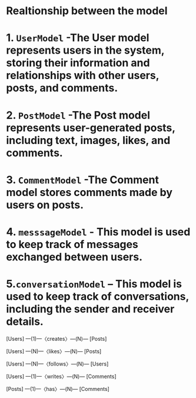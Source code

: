 # Realtionship between the model

# 1. `UserModel` -The User model represents users in the system, storing their information and relationships with other users, posts, and comments.

# 2. `PostModel` -The Post model represents user-generated posts, including text, images, likes, and comments.

# 3. `CommentModel` -The Comment model stores comments made by users on posts.

# 4. `messsageModel` - This model is used to keep track of messages exchanged between users.

# 5.`conversationModel` – This model is used to keep track of conversations, including the sender and receiver details.

[Users] —(1)—〈creates〉—(N)— [Posts]

[Users] —(N)—〈likes〉—(N)— [Posts]

[Users] —(N)—〈follows〉—(N)— [Users]

[Users] —(1)—〈writes〉—(N)— [Comments]

[Posts] —(1)—〈has〉—(N)— [Comments]
